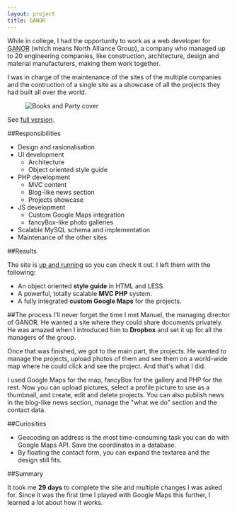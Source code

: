```yaml
---
layout: project
title: GANOR
---
```


While in college, I had the opportunity to work as a web developer for <abbr title="Grupo Alianza Norte">GANOR</abbr> (which means North Alliance Group), a company who managed up to 20 engineering companies, like construction, architecture, design and material manufacturers, making them work together.

I was in charge of the maintenance of the sites of the multiple companies and the contruction of a single site as a showcase of all the projects they had built all over the world.

<figure>
<picture>
	<!--[if IE 9]><video style="display: none;"><![endif]-->
	<source srcset="/images/cover/large/ganor.jpg" media="(min-width: 1100px)">
	<source srcset="/images/cover/big/ganor.jpg, /images/cover/large/ganor.jpg 2x" media="(min-width: 400px)">
	<source srcset="/images/cover/small/ganor.jpg, /images/cover/medium/ganor.jpg 2x">
	<!--[if IE 9]></video><![endif]-->
	<img srcset="/images/cover/small/ganor.jpg, /images/cover/medium/ganor.jpg 2x" alt="Books and Party cover">
</picture>
</figure>
<figcaption>
	See <a target="_blank" href="/images/cover/enormous/ganor.jpg">full version</a>.
</figcaption>

##Responsibilities

- Design and rasionalisation
- UI development
	- Architecture
	- Object oriented style guide
- PHP development
	- MVC content
	- Blog-like news section
	- Projects showcase
- JS development
	- Custom Google Maps integration
	- fancyBox-like photo galleries
- Scalable MySQL schema and implementation
- Maintenance of the other sites

##Results

The site is [up and running](http://ganor.es) so you can check it out. I left them with the following:

- An object oriented **style guide** in HTML and LESS.
- A powerful, totally scalable **MVC PHP** system.
- A fully integrated **custom Google Maps** for the projects.


##The process
I'll never forget the time I met Manuel, the managing director of GANOR. He wanted a site where they could share documents privately. He was amazed when I introduced him to **Dropbox** and set it up for all the managers of the group.

Once that was finished, we got to the main part, the projects. He wanted to manage the projects, upload photos of them and see them on a world-wide map where he could click and see the project. And that's what I did.

I used Google Maps for the map, fancyBox for the gallery and PHP for the rest. Now you can upload pictures, select a profile picture to use as a thumbnail, and create, edit and delete projects. You can also publish news in the blog-like news section, manage the "what we do" section and the contact data.


##Curiosities
- Geocoding an address is the most time-consuming task you can do with Google Maps API. Save the coordinates in a database.
- By floating the contact form, you can expand the textarea and the design still fits.

##Summary

It took me **29 days** to complete the site and multiple changes I was asked for. Since it was the first time I played with Google Maps this further, I learned a lot about how it works.
